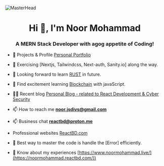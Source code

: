 ![MasterHead](https://imgs.search.brave.com/mT2PNe561Ko7Wdl56YqTzhYTTkrwe1-n_EO_1U10WPE/rs:fit:1200:840:1/g:ce/aHR0cHM6Ly9zdGF0/aWMxLm1ha2V1c2Vv/ZmltYWdlcy5jb20v/d29yZHByZXNzL3dw/LWNvbnRlbnQvdXBs/b2Fkcy8yMDE4LzEx/L2Rhcmstd2FsbHBh/cGVycy5qcGc)
<h1 align="center">Hi 👋, I'm Noor Mohammad</h1>
<h3 align="center">A MERN Stack Developer with agog appetite of Coding!</h3>


- 🔭 Projects & Profile [Personal Portfolio](https://noormohammad.reactbd.com/)

- 🌱 Exercising [Nextjs, Tailwindcss, Next-auth, Sanity.io] along the way.

- 🌱 Looking forward to learn [RUST](https://www.rust-lang.org/) in future.

- 🌱 Find excitement learning [Blockchain](https://www.blockchain.com/) with javaScript.

- 👨‍💻 Recent blog [Personal Blog - related to React Development & Cyber Security](https://blog.reactbd.com/)

- 📫 How to reach me **noor.jsdivs@gmail.com**

-  📫 Business chat **reactbd@proton.me**

- Professional websites [ReactBD.com](https://reactbd.com/)

- 📄 Best way to master the code is handle the [Error] efficiently.

- 📄 Know about my experiences [https://www.noormohammad.live/](https://noormohammad.reactbd.com/))
